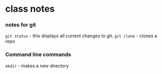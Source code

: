 # class notes
### notes for git
`git status` - this displays all current changes to git.
`git clone` - clones a repo
### Command line commands
`mkdir` - makes a new directory
